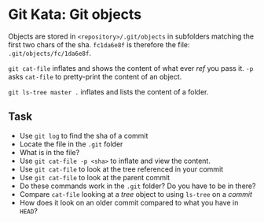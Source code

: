 # Git Kata: Git objects
Objects are stored in `<repository>/.git/objects` in subfolders matching the first two chars of the sha.
`fc1da6e8f` is therefore the file: `.git/objects/fc/1da6e8f`.

`git cat-file` inflates and shows the content of what ever _ref_ you pass it.
`-p` asks `cat-file` to pretty-print the content of an object.

`git ls-tree master .` inflates and lists the content of a folder.

## Task
- Use `git log` to find the sha of a commit
- Locate the file in the `.git` folder
- What is in the file?
- Use `git cat-file -p <sha>` to inflate and view the content.
- Use `git cat-file` to look at the tree referenced in your commit
- Use `git cat-file` to look at the parent commit
- Do these commands work in the `.git` folder? Do you have to be in there?
- Compare `cat-file` looking at a _tree_ object to using `ls-tree` on a _commit_
- How does it look on an older commit compared to what you have in `HEAD`?
